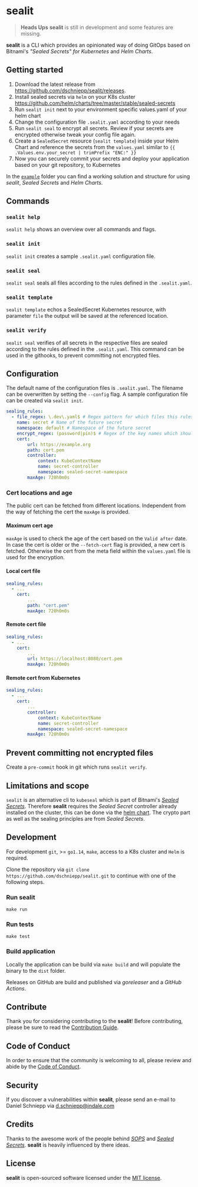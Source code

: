 # sealit

> __Heads Ups__ __sealit__ is still in development and some features are missing.

__sealit__ is a CLI which provides an opinionated way of doing GitOps based on Bitnami's _"Sealed Secrets" for Kubernetes_ and _Helm Charts_.

## Getting started

1. Download the latest release from https://github.com/dschniepp/sealit/releases.
2. Install sealed secrets via `helm` on your K8s cluster https://github.com/helm/charts/tree/master/stable/sealed-secrets
3. Run `sealit init` next to your environment specific values.yaml of your helm chart
4. Change the configuration file `.sealit.yaml` according to your needs
5. Run `sealit seal` to encrypt all secrets. Review if your secrets are encrypted otherwise tweak your config file again.
6. Create a `SealedSecret` resource (`sealit template`) inside your Helm Chart and reference the secrets from the `values.yaml` similar to `{{ .Values.env.your_secret | trimPrefix "ENC:" }}`
7. Now you can securely commit your secrets and deploy your application based on your git repository, to Kubernetes

In the [`example`](example) folder you can find a working solution and structure for using _sealit_, _Sealed Secrets_ and _Helm Charts_.

## Commands

### `sealit help`

`sealit help` shows an overview over all commands and flags.

### `sealit init`

`sealit init` creates a sample `.sealit.yaml` configuration file.

### `sealit seal`

`sealit seal` seals all files according to the rules defined in the `.sealit.yaml`.

### `sealit template`

`sealit template` echos a SealedSecret Kubernetes resource, with parameter `file` the output will be saved at the referenced location.

### `sealit verify`

`sealit seal` verifies of all secrets in the respective files are sealed according to the rules defined in the `.sealit.yaml`.
This command can be used in the githooks, to prevent committing not encrypted files.

## Configuration

The default name of the configuration files is `.sealit.yaml`. 
The filename can be overwritten by setting the `--config` flag.
A sample configuration file can be created via `sealit init`.

```yaml
sealing_rules:
  - file_regex: \.dev\.yaml$ # Regex pattern for which files this rules are applied
    name: secret # Name of the future secret
    namespace: default # Namespace of the future secret
    encrypt_regex: (password|pin)$ # Regex of the key names which should be encrypted
    cert:
        url: https://example.org
        path: cert.pem
        controller:
            context: KubeContextName
            name: secret-controller
            namespace: sealed-secret-namespace
        maxAge: 720h0m0s
```

### Cert locations and age

The public cert can be fetched from different locations.
Independent from the way of fetching the cert the `maxAge` is provided.

#### Maximum cert age

`maxAge` is used to check the age of the cert based on the `Valid after` date.
In case the cert is older or the `--fetch-cert` flag is provided, a new cert is fetched.
Otherwise the cert from the meta field within the `values.yaml` file is used for the encryption.

#### Local cert file

```yaml
sealing_rules:
  - ...
    cert:
        ...
        path: "cert.pem"
        maxAge: 720h0m0s
```

#### Remote cert file

```yaml
sealing_rules:
  - ...
    cert:
        ...
        url: https://localhost:8080/cert.pem
        maxAge: 720h0m0s
```

#### Remote cert from Kubernetes

```yaml
sealing_rules:
  - ...
    cert:
        ...
        controller:
            context: KubeContextName
            name: secret-controller
            namespace: sealed-secret-namespace
        maxAge: 720h0m0s
```

## Prevent committing not encrypted files

Create a `pre-commit` hook in git which runs `sealit verify`.

## Limitations and scope

`sealit` is an alternative cli to `kubeseal` which is part of Bitnami's [_Sealed Secrets_](https://github.com/bitnami-labs/sealed-secrets).
Therefore __sealit__ requires the _Sealed Secret_ controller already installed on the cluster, this can be done via the [helm chart](https://github.com/helm/charts/tree/master/stable/sealed-secrets).
The crypto part as well as the sealing principles are from _Sealed Secrets_.

## Development

For development `git`, >= `go1.14`, `make`, access to a K8s cluster and `Helm` is required.

Clone the repository via `git clone https://github.com/dschniepp/sealit.git` to continue with one of the following steps.

### Run sealit

`make run`

### Run tests

`make test`

### Build application

Locally the application can be build via `make build` and will populate the binary to the `dist` folder.

Releases on GitHub are build and published via _goreleaser_ and a _GitHub Actions_.

## Contribute

Thank you for considering contributing to the __sealit__! Before contributing, please be sure to read the [Contribution Guide](CONTRIBUTING.md).

## Code of Conduct

In order to ensure that the community is welcoming to all, please review and abide by the [Code of Conduct](CODE_OF_CONDUCT.md).

## Security

If you discover a vulnerabilities within __sealit__, please send an e-mail to Daniel Schniepp via [d.schniepp@indale.com](mailto:d.schniepp@indale.com)

## Credits

Thanks to the awesome work of the people behind [_SOPS_](https://github.com/mozilla/sops) and [_Sealed Secrets_](https://github.com/bitnami-labs/sealed-secrets). 
__sealit__ is heavily influenced by there ideas.

## License

__sealit__ is open-sourced software licensed under the [MIT license](https://opensource.org/licenses/MIT).
